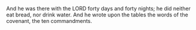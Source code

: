 And he was there with the LORD forty days and forty nights; he did neither eat bread, nor drink water. And he wrote upon the tables the words of the covenant, the ten commandments.
